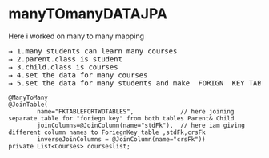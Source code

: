 # manyTOmanyDATAJPA
Here i worked on many to many mapping 
<pre>
&#8594; 1.many students can learn many courses
&#8594; 2.parent.class is student
&#8594; 3.child.class is courses
&#8594; 4.set the data for many courses
&#8594; 5.set the data for many students and make  FORIGN  KEY TABLE separtely using @JOINTABLE
</pre>

	@ManyToMany
	@JoinTable(
			name="FKTABLEFORTWOTABLES",             // here joining separate table for "foriegn key" from both tables Parent& Child    
			joinColumns=@JoinColumn(name="stdFk"),  // here iam giving different column names to ForiegnKey table ,stdFk,crsFk
			inverseJoinColumns = @JoinColumn(name="crsFk"))
	private List<Courses> courseslist;

		
